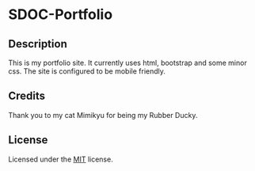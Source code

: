 # SDOC-Portfolio

## Description 

This is my portfolio site. It currently uses html, bootstrap and some minor css. The site is configured to be mobile friendly.

## Credits

Thank you to my cat Mimikyu for being my Rubber Ducky.

## License

Licensed under the [MIT](LICENSE.txt) license.
